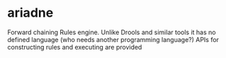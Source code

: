 # ariadne
Forward chaining Rules engine. Unlike Drools and similar tools it has no defined language (who needs another programming language?) APIs for constructing rules and executing are provided
